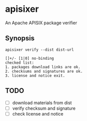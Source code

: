<!--
  ~ Copyright 2022 kwanhur
  ~
  ~ Licensed under the Apache License, Version 2.0 (the "License");
  ~ you may not use this file except in compliance with the License.
  ~ You may obtain a copy of the License at
  ~
  ~ http://www.apache.org/licenses/LICENSE-2.0
  ~
  ~ Unless required by applicable law or agreed to in writing, software
  ~ distributed under the License is distributed on an "AS IS" BASIS,
  ~ WITHOUT WARRANTIES OR CONDITIONS OF ANY KIND, either express or implied.
  ~ See the License for the specific language governing permissions and
  ~ limitations under the License.
  ~
-->
# apisixer
An Apache APISIX package verifier

## Synopsis

```shell
apisixer verify --dist dist-url

[]+/- [1|0] no-binding
checked list:
1. packages download links are ok.
2. checksums and signatures are ok.
3. license and notice exit.
```

## TODO
- [ ] download materials from dist
- [ ] verify checksum and signature
- [ ] check license and notice
